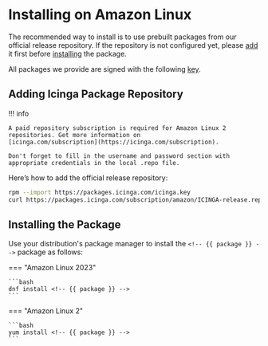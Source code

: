# Installing <!-- {{ product }} --> on Amazon Linux

The recommended way to install <!-- {{ product }} --> is to use prebuilt packages from our official release repository.
If the repository is not configured yet,
please [add](#adding-icinga-package-repository) it first
before [installing](#installing-the-package) the package.

All packages we provide are signed with the following [key](https://packages.icinga.com/icinga.key).

## Adding Icinga Package Repository

!!! info

    A paid repository subscription is required for Amazon Linux 2 repositories. Get more information on
    [icinga.com/subscription](https://icinga.com/subscription).

    Don't forget to fill in the username and password section with appropriate credentials in the local .repo file.

Here’s how to add the official release repository:

```bash
rpm --import https://packages.icinga.com/icinga.key
curl https://packages.icinga.com/subscription/amazon/ICINGA-release.repo -o /etc/yum.repos.d/ICINGA-release.repo
```

## Installing the Package

Use your distribution's package manager to install the `<!-- {{ package }} -->` package as follows:

=== "Amazon Linux 2023"

    ```bash
    dnf install <!-- {{ package }} -->
    ```

=== "Amazon Linux 2"

    ```bash
    yum install <!-- {{ package }} -->
    ```
<!-- {% include "02-Installation.md" %} -->
